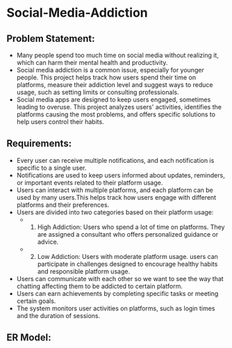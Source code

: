 # Social-Media-Addiction
## Problem Statement:
- Many people spend too much time on social media without realizing it, which can harm their mental health and productivity.
- Social media addiction is a common issue, especially for younger people. This project helps track how users spend their time on platforms, measure their addiction level and suggest ways to reduce usage, such as setting limits or consulting professionals.
- Social media apps are designed to keep users engaged, sometimes leading to overuse. This project analyzes users' activities, identifies the platforms causing the most problems, and offers specific solutions to help users control their habits.
## Requirements:
- Every user can receive multiple notifications, and each notification is specific to a single user.
- Notifications are used to keep users informed about updates, reminders, or important events related to their platform usage.
- Users can interact with multiple platforms, and each platform can be used by many users.This helps track how users engage with different platforms and their preferences.
-  Users are divided into two categories based on their platform usage:
   - 1. High Addiction: Users who spend a lot of time on platforms. They are assigned a consultant who offers personalized guidance or advice.
   - 2. Low Addiction: Users with moderate platform usage. users can participate in challenges designed to encourage healthy habits and responsible platform usage.
- Users can communicate with each other so we want to see the way that chatting affecting them to be addicted to certain platform.
- Users can earn achievements by completing specific tasks or meeting certain goals.
- The system monitors user activities on platforms, such as login times and the duration of sessions.
## ER Model:

